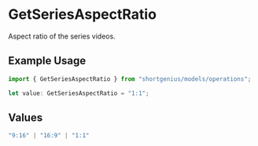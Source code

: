 # GetSeriesAspectRatio

Aspect ratio of the series videos.

## Example Usage

```typescript
import { GetSeriesAspectRatio } from "shortgenius/models/operations";

let value: GetSeriesAspectRatio = "1:1";
```

## Values

```typescript
"9:16" | "16:9" | "1:1"
```